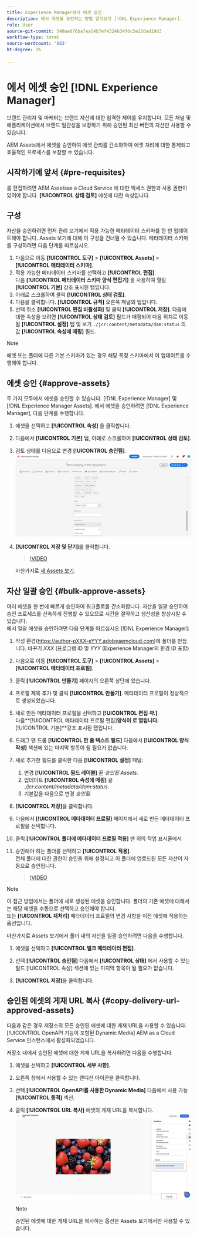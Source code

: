 ```yaml
---
title: Experience Manager에서 에셋 승인
description: 에서 에셋을 승인하는 방법 알아보기 [!DNL Experience Manager].
role: User
source-git-commit: 540aa876ba7ea54b7ef4324634f6c5e220ad19d3
workflow-type: tm+mt
source-wordcount: '683'
ht-degree: 1%

---
```


# 에서 에셋 승인 [!DNL Experience Manager]

브랜드 관리자 및 마케터는 브랜드 자산에 대한 엄격한 제어를 유지합니다. 모든 채널 및 애플리케이션에서 브랜드 일관성을 보장하기 위해 승인된 최신 버전의 자산만 사용할 수 있습니다.

AEM Assets에서 에셋을 승인하여 에셋 관리를 간소화하여 에셋 처리에 대한 통제되고 효율적인 프로세스를 보장할 수 있습니다.

## 시작하기에 앞서 {#pre-requisites}

를 편집하려면 AEM Assetsas a Cloud Service 에 대한 액세스 권한과 사용 권한이 있어야 합니다. **[!UICONTROL 상태 검토]** 에셋에 대한 속성입니다.

## 구성

자산을 승인하려면 먼저 관리 보기에서 적용 가능한 메타데이터 스키마를 한 번 업데이트해야 합니다. Assets 보기에 대해 이 구성을 건너뛸 수 있습니다. 메타데이터 스키마를 구성하려면 다음 단계를 따르십시오.

1. 다음으로 이동 **[!UICONTROL 도구]** > **[!UICONTROL Assets]** > **[!UICONTROL 메타데이터 스키마]**.
1. 적용 가능한 메타데이터 스키마를 선택하고 **[!UICONTROL 편집]**. <br>다음 **[!UICONTROL 메타데이터 스키마 양식 편집기]** 을 사용하여 열림 **[!UICONTROL 기본]** 강조 표시된 탭입니다.
1. 아래로 스크롤하여 클릭 **[!UICONTROL 상태 검토]**.
1. 다음을 클릭합니다. **[!UICONTROL 규칙]** 오른쪽 패널의 탭입니다.
1. 선택 취소 **[!UICONTROL 편집 비활성화]** 및 클릭 **[!UICONTROL 저장]**.
다음에 대한 속성을 보려면 **[!UICONTROL 상태 검토]** 필드가 매핑되어 다음 위치로 이동됨 **[!UICONTROL 설정]** 탭 및 보기 `./jcr:content/metadata/dam:status` 의 값 **[!UICONTROL 속성에 매핑]** 필드.

>[!NOTE]
>
>에셋 또는 폴더에 다른 기본 스키마가 있는 경우 해당 특정 스키마에서 이 업데이트를 수행해야 합니다.

## 에셋 승인 {#approve-assets}

두 가지 모두에서 에셋을 승인할 수 있습니다. [!DNL Experience Manager] 및 [!DNL Experience Manager Assets]. 에서 에셋을 승인하려면 [!DNL Experience Manager], 다음 단계를 수행합니다.

1. 에셋을 선택하고 **[!UICONTROL 속성]** 을 클릭합니다.
1. 다음에서 **[!UICONTROL 기본]** 탭, 아래로 스크롤하여 **[!UICONTROL 상태 검토]**.
1. 검토 상태를 다음으로 변경 **[!UICONTROL 승인됨]**.
   ![이미지](/help/assets/assets/approve-old-ui.png)
1. **[!UICONTROL 저장 및 닫기]**&#x200B;를 클릭합니다.

   >[!VIDEO](https://video.tv.adobe.com/v/3427430)

   마찬가지로 [새 Assets 보기](/help/assets/manage-organize-assets-view.md).

## 자산 일괄 승인 {#bulk-approve-assets}

여러 에셋을 한 번에 빠르게 승인하여 워크플로를 간소화합니다. 자산을 일괄 승인하여 승인 프로세스를 신속하게 진행할 수 있으므로 시간을 절약하고 생산성을 향상시킬 수 있습니다.
<br>에서 일괄 에셋을 승인하려면 다음 단계를 따르십시오 [!DNL Experience Manager]:

1. 작성 환경(https://author-pXXX-eYYY.adobeaemcloud.com)에 폴더를 만듭니다. 바꾸기 _XXX_ (프로그램 ID 및 _YYY_ (Experience Manager의 환경 ID 포함)
1. 다음으로 이동 **[!UICONTROL 도구]** > **[!UICONTROL Assets]** > **[!UICONTROL 메타데이터 프로필]**.
1. 클릭 **[!UICONTROL 만들기]** 페이지의 오른쪽 상단에 있습니다.
1. 프로필 제목 추가 및 클릭 **[!UICONTROL 만들기]**. 메타데이터 프로필이 정상적으로 생성되었습니다.
1. 새로 만든 메타데이터 프로필을 선택하고 **[!UICONTROL 편집 _마._]**. <br>다음&#x200B;**[!UICONTROL 메타데이터 프로필 편집]**양식이 로 열립니다.**[!UICONTROL 기본]**강조 표시된 탭입니다.
1. 드래그 앤 드롭 **[!UICONTROL 한 줄 텍스트 필드]** 다음에서 **[!UICONTROL 양식 작성]** 섹션에 있는 마지막 항목이 될 필요가 없습니다.
1. 새로 추가한 필드를 클릭한 다음 **[!UICONTROL 설정]** 패널:
   1. 변경 **[!UICONTROL 필드 레이블]** 끝 _승인된 Assets_.
   1. 업데이트 **[!UICONTROL 속성에 매핑]** 끝 _./jcr:content/metadata/dam:status_.
   1. 기본값을 다음으로 변경 _승인됨_.

1. **[!UICONTROL 저장]**&#x200B;을 클릭합니다.
1. 다음에서 **[!UICONTROL 메타데이터 프로필]** 페이지에서 새로 만든 메타데이터 프로필을 선택합니다.
1. 클릭 **[!UICONTROL 폴더에 메타데이터 프로필 적용]** 맨 위의 작업 표시줄에서
1. 승인해야 하는 폴더를 선택하고 **[!UICONTROL 적용]**.
   <br> 전체 폴더에 대한 권한이 승인을 위해 설정되고 이 폴더에 업로드된 모든 자산이 자동으로 승인됩니다.

   >[!VIDEO](https://video.tv.adobe.com/v/3427431)

>[!NOTE]
> 
>이 접근 방법에서는 폴더에 새로 생성된 에셋을 승인합니다. 폴더의 기존 에셋에 대해서는 해당 에셋을 수동으로 선택하고 승인해야 합니다. <br> 또는 **[!UICONTROL 재처리]** 메타데이터 프로필의 변경 사항을 이전 에셋에 적용하는 옵션입니다.

마찬가지로 Assets 보기에서 폴더 내의 자산을 일괄 승인하려면 다음을 수행합니다.

1. 에셋을 선택하고 **[!UICONTROL 벌크 메타데이터 편집]**.

1. 선택 **[!UICONTROL 승인됨]** 다음에서 **[!UICONTROL 상태]** 에서 사용할 수 있는 필드 [!UICONTROL 속성] 섹션에 있는 마지막 항목이 될 필요가 없습니다.

1. **[!UICONTROL 저장]**&#x200B;을 클릭합니다.

## 승인된 에셋의 게재 URL 복사 {#copy-delivery-url-approved-assets}

다음과 같은 경우 저장소의 모든 승인된 에셋에 대한 게재 URL을 사용할 수 있습니다. [!UICONTROL OpenAPI 기능이 포함된 Dynamic Media] AEM as a Cloud Service 인스턴스에서 활성화되었습니다.

저장소 내에서 승인된 에셋에 대한 게재 URL을 복사하려면 다음을 수행합니다.

1. 에셋을 선택하고 **[!UICONTROL 세부 사항]**.

1. 오른쪽 창에서 사용할 수 있는 렌디션 아이콘을 클릭합니다.

1. 선택 **[!UICONTROL OpenAPI를 사용한 Dynamic Media]** 다음에서 사용 가능 **[!UICONTROL 동적]** 섹션.

1. 클릭 **[!UICONTROL URL 복사]** 에셋의 게재 URL을 복사합니다.
   ![게재 URL 복사](/help/assets/assets/copy-delivery-url.png)

   >[!NOTE]
   >
   >승인된 에셋에 대한 게재 URL을 복사하는 옵션은 Assets 보기에서만 사용할 수 있습니다.

